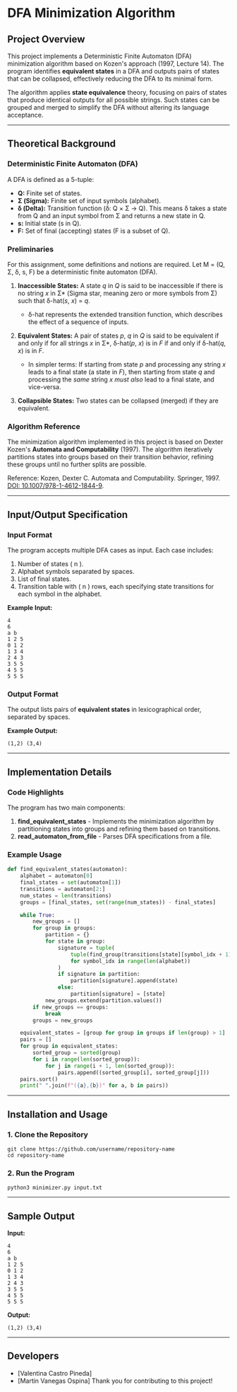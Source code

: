 # DFA Minimization Algorithm

## Project Overview
This project implements a Deterministic Finite Automaton (DFA) minimization algorithm based on Kozen's approach (1997, Lecture 14). The program identifies **equivalent states** in a DFA and outputs pairs of states that can be collapsed, effectively reducing the DFA to its minimal form.

The algorithm applies **state equivalence** theory, focusing on pairs of states that produce identical outputs for all possible strings. Such states can be grouped and merged to simplify the DFA without altering its language acceptance.

---

## Theoretical Background
### Deterministic Finite Automaton (DFA)
A DFA is defined as a 5-tuple:
*   **Q:** Finite set of states.
*   **Σ (Sigma):** Finite set of input symbols (alphabet).
*   **δ (Delta):** Transition function (δ: Q × Σ → Q). This means δ takes a state from Q and an input symbol from Σ and returns a new state in Q.
*   **s:** Initial state (s in Q).
*   **F:** Set of final (accepting) states (F is a subset of Q).
### Preliminaries

For this assignment, some definitions and notions are required. Let M = (Q, Σ, δ, s, F) be a deterministic finite automaton (DFA).

1.  **Inaccessible States:** A state *q* in *Q* is said to be inaccessible if there is no string *x* in Σ* (Sigma star, meaning zero or more symbols from Σ) such that δ-hat(*s*, *x*) = *q*.

    *   δ-hat represents the extended transition function, which describes the effect of a sequence of inputs.

2.  **Equivalent States:** A pair of states *p*, *q* in *Q* is said to be equivalent if and only if for all strings *x* in Σ*, δ-hat(*p*, *x*) is in *F* if and only if δ-hat(*q*, *x*) is in *F*.

    *   In simpler terms: If starting from state *p* and processing any string *x* leads to a final state (a state in *F*), then starting from state *q* and processing the *same* string *x* *must also* lead to a final state, and vice-versa.

3.  **Collapsible States:** Two states can be collapsed (merged) if they are equivalent.

### Algorithm Reference
The minimization algorithm implemented in this project is based on Dexter Kozen's **Automata and Computability** (1997). The algorithm iteratively partitions states into groups based on their transition behavior, refining these groups until no further splits are possible.

Reference:
Kozen, Dexter C. Automata and Computability. Springer, 1997. [DOI: 10.1007/978-1-4612-1844-9](https://doi.org/10.1007/978-1-4612-1844-9).

---

## Input/Output Specification
### Input Format
The program accepts multiple DFA cases as input. Each case includes:
1. Number of states \( n \).
2. Alphabet symbols separated by spaces.
3. List of final states.
4. Transition table with \( n \) rows, each specifying state transitions for each symbol in the alphabet.

**Example Input:**
```
4
6
a b
1 2 5
0 1 2
1 3 4
2 4 3
3 5 5
4 5 5
5 5 5
```

### Output Format
The output lists pairs of **equivalent states** in lexicographical order, separated by spaces.

**Example Output:**
```
(1,2) (3,4)
```

---

## Implementation Details
### Code Highlights
The program has two main components:
1. **find_equivalent_states** - Implements the minimization algorithm by partitioning states into groups and refining them based on transitions.
2. **read_automaton_from_file** - Parses DFA specifications from a file.

### Example Usage
```python
def find_equivalent_states(automaton):
    alphabet = automaton[0] 
    final_states = set(automaton[1]) 
    transitions = automaton[2:] 
    num_states = len(transitions)
    groups = [final_states, set(range(num_states)) - final_states]

    while True:
        new_groups = []
        for group in groups:
            partition = {}
            for state in group:
                signature = tuple(
                    tuple(find_group(transitions[state][symbol_idx + 1], groups)) 
                    for symbol_idx in range(len(alphabet))
                )
                if signature in partition:
                    partition[signature].append(state)
                else:
                    partition[signature] = [state]
            new_groups.extend(partition.values())
        if new_groups == groups:
            break
        groups = new_groups

    equivalent_states = [group for group in groups if len(group) > 1]
    pairs = []
    for group in equivalent_states:
        sorted_group = sorted(group)
        for i in range(len(sorted_group)):
            for j in range(i + 1, len(sorted_group)):
                pairs.append((sorted_group[i], sorted_group[j]))
    pairs.sort()
    print(" ".join(f"({a},{b})" for a, b in pairs))

```

---

## Installation and Usage
### 1. Clone the Repository
```
git clone https://github.com/username/repository-name
cd repository-name
```

### 2. Run the Program
```
python3 minimizer.py input.txt
```

---

## Sample Output
**Input:**
```
4
6
a b
1 2 5
0 1 2
1 3 4
2 4 3
3 5 5
4 5 5
5 5 5
```

**Output:**
```
(1,2) (3,4)
```

---

## Developers
- [Valentina Castro Pineda]
- [Martin Vanegas Ospina]
Thank you for contributing to this project!

